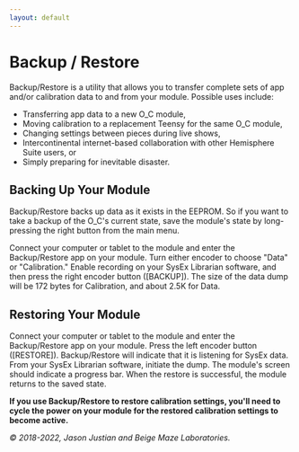 ```yaml
---
layout: default
---
```

# Backup / Restore

Backup/Restore is a utility that allows you to transfer complete sets of app and/or calibration data to and from your module. Possible uses include:

- Transferring app data to a new O_C module,
- Moving calibration to a replacement Teensy for the same O_C module,
- Changing settings between pieces during live shows,
- Intercontinental internet-based collaboration with other Hemisphere Suite users, or
- Simply preparing for inevitable disaster.

## Backing Up Your Module

Backup/Restore backs up data as it exists in the EEPROM. So if you want to take a backup of the O_C's current state, save the module's state by long-pressing the right button from the main menu.

Connect your computer or tablet to the module and enter the Backup/Restore app on your module. Turn either encoder to choose "Data" or "Calibration." Enable recording on your SysEx Librarian software, and then press the right encoder button ([BACKUP]). The size of the data dump will be 172 bytes for Calibration, and about 2.5K for Data.

## Restoring Your Module
Connect your computer or tablet to the module and enter the Backup/Restore app on your module. Press the left encoder button ([RESTORE]). Backup/Restore will indicate that it is listening for SysEx data. From your SysEx Librarian software, initiate the dump. The module's screen should indicate a progress bar. When the restore is successful, the module returns to the saved state.

**If you use Backup/Restore to restore calibration settings, you'll need to cycle the power on your module for the restored calibration settings to become active.**

*© 2018-2022, Jason Justian and Beige Maze Laboratories.*
